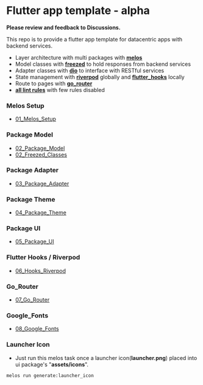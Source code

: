 # Flutter app template - alpha

**Please review and feedback to Discussions.**

This repo is to provide a flutter app template for datacentric apps with backend services. 

 - Layer architecture with multi packages with **[melos](https://pub.dev/packages/melos)**
 - Model classes with **[freezed](https://pub.dev/packages/freezed)** to hold responses from backend services
 - Adapter classes with **[dio](https://pub.dev/packages/dio)** to interface with RESTful services 
 - State management with **[riverpod](https://pub.dev/packages/riverpod)** globally and **[flutter_hooks](https://pub.dev/packages/flutter_hooks)** locally
 - Route to pages with **[go_router](https://pub.dev/packages/go_router)**
 - **[all lint rules](https://pub.dev/packages/all_lint_rules_community)** with few rules disabled
### Melos Setup 
- [01_Melos_Setup](./markdowns/01_melos_setup.md)

### Package Model
- [02_Package_Model](./markdowns/02_package_model.md)
- [02_Freezed_Classes](./markdowns/02_freezed_classes.md)

### Package Adapter
- [03_Package_Adapter](./markdowns/03_package_adapter.md)

### Package Theme
- [04_Package_Theme](./markdowns/04_package_theme.md)

### Package UI
- [05_Package_UI](./markdowns/05_package_ui.md)


### Flutter Hooks / Riverpod
- [06_Hooks_Riverpod](./markdowns/06_hooks_and_riverpod.md)

### Go_Router
- [07_Go_Router](./markdowns/07_go_router.md)

### Google_Fonts
- [08_Google_Fonts](./markdowns/08_google_fonts.md)


### Launcher Icon
- Just run this melos task once a launcher icon(**launcher.png**) placed into ui package's "**assets/icons**".
```bash
melos run generate:launcher_icon
```

